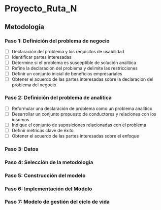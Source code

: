 # Proyecto_Ruta_N
## Metodología

### Paso 1: Definición del problema de negocio
- [ ] Declaración del problema y los requisitos de usabilidad
- [ ] Identificar partes interesadas
- [ ] Determine si el problema es susceptible de solución analítica
- [ ] Refine la declaración del problema y delimite las restricciones
- [ ] Definir un conjunto inicial de beneficios empresariales
- [ ] Obtener el acuerdo de las partes interesadas sobre la declaración del problema del negocio
### Paso 2: Definición del problema de analitica
- [ ] Reformular una declaración de problema como un problema analítico
- [ ] Desarrollar un conjunto propuesto de conductores y relaciones con los insumos
- [ ] Indique el conjunto de suposiciones relacionadas con el problema
- [ ] Definir métricas clave de éxito
- [ ] Obtener el acuerdo de las partes interesadas sobre el enfoque
### Paso 3: Datos 
### Paso 4: Selección de la metodología
### Paso 5: Construcción del modelo
### Paso 6: Implementación del Modelo
### Paso 7: Modelo de gestión del ciclo de vida


